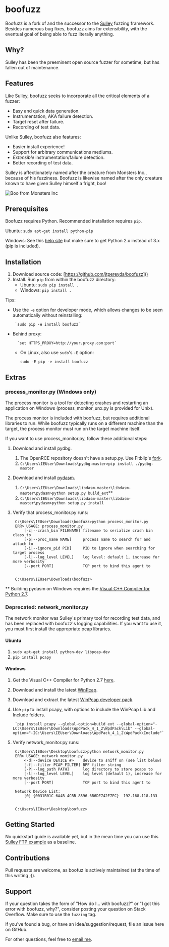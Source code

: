 boofuzz
=======
Boofuzz is a fork of and the successor to the [Sulley](https://github.com/OpenRCE/sulley) fuzzing framework.
Besides numerous bug fixes, boofuzz aims for extensibility, with the eventual goal of being able to fuzz literally anything.

Why?
----
Sulley has been the preeminent open source fuzzer for sometime, but has fallen out of maintenance.

Features
--------
Like Sulley, boofuzz seeks to incorporate all the critical elements of a fuzzer:

 - Easy and quick data generation.
 - Instrumentation, AKA failure detection.
 - Target reset after failure.
 - Recording of test data.

Unlike Sulley, boofuzz also features:

 - Easier install experience!
 - Support for arbitrary communications mediums.
 - _Extensible_ instrumentation/failure detection.
 - Better recording of test data.
 
Sulley is affectionately named after the creature from Monsters Inc., because of his fuzziness.
Boofuzz is likewise named after the only creature known to have given Sulley himself a fright, boo!

![Boo from Monsters Inc](http://s21.postimg.org/rssnxdho7/boo_happy.png)

Prerequisites
-------------
Boofuzz requires Python. Recommended installation requires `pip`.

Ubuntu: `sudo apt-get install python-pip`

Windows: See this [help site](http://www.howtogeek.com/197947/how-to-install-python-on-windows/)
but make sure to get Python 2.x instead of 3.x (pip is included).

Installation
------------

1. Download source code: [https://github.com/jtpereyda/boofuzz]()
2. Install. Run `pip` from within the boofuzz directory:
    * Ubuntu: `sudo pip install .`
    * Windows: `pip install .`

Tips:

 * Use the `-e` option for developer mode, which allows changes to be seen
   automatically without reinstalling:

        `sudo pip -e install boofuzz`

* Behind proxy:

        `set HTTPS_PROXY=http://your.proxy.com:port`
    * On Linux, also use `sudo`'s `-E` option:

        `sudo -E pip -e install boofuzz`

Extras
------

### process_monitor.py (Windows only)
The process monitor is a tool for detecting crashes and restarting an
application on Windows (process_monitor_unx.py is provided for Unix).

The process monitor is included with boofuzz, but requires additional libraries
to run. While boofuzz typically runs on a different machine than the target,
the process monitor must run on the target machine itself.

If you want to use process_monitor.py, follow these additional steps:

1. Download and install pydbg.
    1. The OpenRCE repository doesn't have a setup.py. Use Fitblip's [fork](https://github.com/Fitblip/pydbg).
    2. `C:\Users\IEUser\Downloads\pydbg-master>pip install ./pydbg-master`
2. Download and install [pydasm](https://github.com/jtpereyda/libdasm).
    1. `C:\Users\IEUser\Downloads\libdasm-master\libdasm-master\pydasm>python setup.py build_ext`**
    2. `C:\Users\IEUser\Downloads\libdasm-master\libdasm-master\pydasm>python setup.py install`
3. Verify that process_monitor.py runs:

        C:\Users\IEUser\Downloads\boofuzz>python process_monitor.py
        ERR> USAGE: process_monitor.py
            [-c|--crash_bin FILENAME] filename to serialize crash bin class to
            [-p|--proc_name NAME]     process name to search for and attach to
            [-i|--ignore_pid PID]     PID to ignore when searching for target process
            [-l|--log_level LEVEL]    log level: default 1, increase for more verbosity
            [--port PORT]             TCP port to bind this agent to


        C:\Users\IEUser\Downloads\boofuzz>

** Building pydasm on Windows requires the [Visual C++ Compiler for Python 2.7](http://aka.ms/vcpython27).

### Deprecated: network_monitor.py
The network monitor was Sulley's primary tool for recording test data, and has
been replaced with boofuzz's logging capabilities. If you want to use it, you
must first install the appropriate pcap libraries.

#### Ubuntu

1. `sudo apt-get install python-dev libpcap-dev`
2. `pip install pcapy`

#### Windows

1. Get the Visual C++ Compiler for Python 2.7 [here](http://aka.ms/vcpython27).
2. Download and install the latest [WinPcap](http://www.dependencywalker.com/).
3. Download and extract the latest [WinPcap developer pack](https://www.winpcap.org/devel.htm).
4. Use `pip` to install pcapy, with options to include the WinPcap Lib and Include folders.

        `pip install pcapy --global-option=build_ext --global-option="-LC:\Users\IEUser\Downloads\WpdPack_4_1_2\WpdPack\Lib" --global-option="-IC:\Users\IEUser\Downloads\WpdPack_4_1_2\WpdPack\Include"`
5. Verify network_monitor.py runs:

        C:\Users\IEUser\Desktop\boofuzz>python network_monitor.py
        ERR> USAGE: network_monitor.py
            <-d|--device DEVICE #>    device to sniff on (see list below)
            [-f|--filter PCAP FILTER] BPF filter string
            [-P|--log_path PATH]      log directory to store pcaps to
            [-l|--log_level LEVEL]    log level (default 1), increase for more verbosity
            [--port PORT]             TCP port to bind this agent to

        Network Device List:
            [0] {0031B01C-6A4B-4CBB-8596-6B6DE742E7FC}  192.168.118.133


        C:\Users\IEUser\Desktop\boofuzz>

Getting Started
---------------
No quickstart guide is available yet, but in the mean time you can use this [Sulley FTP example](https://www.securepla.net/fuzzing-101-with-sulley/) as a baseline.

Contributions
-------------
Pull requests are welcome, as boofuz is actively maintained (at the time of this writing ;)).

Support
-------
If your question takes the form of "How do I... with boofuzz?" or "I got this error with boofuzz, why?", consider posting your question on Stack Overflow. Make sure to use the `fuzzing` tag.

If you've found a bug, or have an idea/suggestion/request, file an issue here on GitHub.

For other questions, feel free to [email me](https://github.com/jtpereyda).
